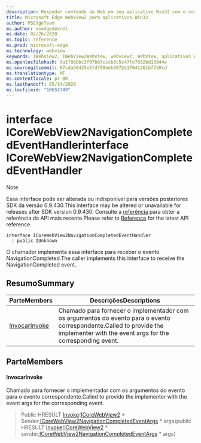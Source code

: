 ```yaml
---
description: Hospedar conteúdo da Web em seu aplicativo Win32 com o controle WebView2 do Microsoft Edge
title: Microsoft Edge WebView2 para aplicativos Win32
author: MSEdgeTeam
ms.author: msedgedevrel
ms.date: 02/26/2020
ms.topic: reference
ms.prod: microsoft-edge
ms.technology: webview
keywords: IWebView2, IWebView2WebView, webview2, WebView, aplicativos Win32, Win32, Edge, ICoreWebView2, ICoreWebView2Host, controle do navegador, HTML Edge
ms.openlocfilehash: 9a1f86bbc3f07b67cccb3c5c47fe7032bd13844e
ms.sourcegitcommit: 07cda56425e5fdf90eeb3972e17041261bf720cd
ms.translationtype: MT
ms.contentlocale: pt-BR
ms.lasthandoff: 05/14/2020
ms.locfileid: "10652749"
---
```

# <span data-ttu-id="fdedd-104">interface ICoreWebView2NavigationCompletedEventHandler</span><span class="sxs-lookup"><span data-stu-id="fdedd-104">interface ICoreWebView2NavigationCompletedEventHandler</span></span> 

> [!NOTE]
> <span data-ttu-id="fdedd-105">Essa interface pode ser alterada ou indisponível para versões posteriores SDK da versão 0.9.430.</span><span class="sxs-lookup"><span data-stu-id="fdedd-105">This interface may be altered or unavailable for releases after SDK version 0.9.430.</span></span> <span data-ttu-id="fdedd-106">Consulte a [referência](../../../webview2-api-reference.md) para obter a referência da API mais recente.</span><span class="sxs-lookup"><span data-stu-id="fdedd-106">Please refer to [Reference](../../../webview2-api-reference.md) for the latest API reference.</span></span>

```
interface ICoreWebView2NavigationCompletedEventHandler
  : public IUnknown
```

<span data-ttu-id="fdedd-107">O chamador implementa essa interface para receber o evento NavigationCompleted.</span><span class="sxs-lookup"><span data-stu-id="fdedd-107">The caller implements this interface to receive the NavigationCompleted event.</span></span>

## <span data-ttu-id="fdedd-108">Resumo</span><span class="sxs-lookup"><span data-stu-id="fdedd-108">Summary</span></span>

 <span data-ttu-id="fdedd-109">Parte</span><span class="sxs-lookup"><span data-stu-id="fdedd-109">Members</span></span>                        | <span data-ttu-id="fdedd-110">Descrições</span><span class="sxs-lookup"><span data-stu-id="fdedd-110">Descriptions</span></span>
--------------------------------|---------------------------------------------
[<span data-ttu-id="fdedd-111">Invocar</span><span class="sxs-lookup"><span data-stu-id="fdedd-111">Invoke</span></span>](#invoke) | <span data-ttu-id="fdedd-112">Chamado para fornecer o implementador com os argumentos do evento para o evento correspondente.</span><span class="sxs-lookup"><span data-stu-id="fdedd-112">Called to provide the implementer with the event args for the corresponding event.</span></span>

## <span data-ttu-id="fdedd-113">Parte</span><span class="sxs-lookup"><span data-stu-id="fdedd-113">Members</span></span>

#### <span data-ttu-id="fdedd-114">Invocar</span><span class="sxs-lookup"><span data-stu-id="fdedd-114">Invoke</span></span> 

<span data-ttu-id="fdedd-115">Chamado para fornecer o implementador com os argumentos do evento para o evento correspondente.</span><span class="sxs-lookup"><span data-stu-id="fdedd-115">Called to provide the implementer with the event args for the corresponding event.</span></span>

> <span data-ttu-id="fdedd-116">Public HRESULT [Invoke](#invoke)([ICoreWebView2](ICoreWebView2.md) \* Sender,[ICoreWebView2NavigationCompletedEventArgs](ICoreWebView2NavigationCompletedEventArgs.md) \* args)</span><span class="sxs-lookup"><span data-stu-id="fdedd-116">public HRESULT [Invoke](#invoke)([ICoreWebView2](ICoreWebView2.md) \* sender,[ICoreWebView2NavigationCompletedEventArgs](ICoreWebView2NavigationCompletedEventArgs.md) \* args)</span></span>

